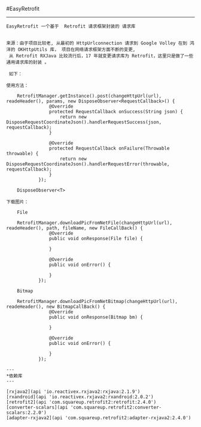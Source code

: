 

#EasyRetrofit

----

    EasyRetrofit 一个基于  Retrofit 请求框架封装的 请求库
    
    
    来源：由于项目比较老, 从最初的 HttpUrlconnection 请求到 Google Volley 在到 鸿洋的 OKHttpUtils 库， 项目在网络请求框架方面不断的变更,
     从 Retrofit RXJava 比较流行后，17 年就变更请求库为 Retrofit，这里只是做了一些通用请求库的封装 。
     
     如下：
      
    使用方法：
        
        RetrofitManager.getInstance().post(changeHttpUrl(url), readeHeader(), params, new DisposeObserver<RequestCallback>() {
                    @Override
                    protected RequestCallback onSuccess(String json) {
                        return new DisposeRequestCoordinateJson().handlerRequestSuccess(json, requestCallback);
                    }
        
                    @Override
                    protected RequestCallback onFailure(Throwable throwable) {
                        return new DisposeRequestCoordinateJson().handlerRequestError(throwable, requestCallback);
                    }
                });
        
        DisposeObserver<T> 
        
    下载图片：
        
        File
        
        RetrofitManager.downloadPicFromNetFile(changeHttpUrl(url), readeHeader(), path, fileName, new FileCallBack() {
                    @Override
                    public void onResponse(File file) {
                        
                    }
        
                    @Override
                    public void onError() {
        
                    }
                });
                
        Bitmap
                
        RetrofitManager.downloadPicFromNetBitmap(changeHttpUrl(url), readeHeader(), new BitmapCallBack() {
                    @Override
                    public void onResponse(Bitmap bm) {
                        
                    }
        
                    @Override
                    public void onError() {
        
                    }
                });
                
    ---
    *依赖库   
    ---
    
    [rxjava2](api 'io.reactivex.rxjava2:rxjava:2.1.9')
    [rxandroid](api 'io.reactivex.rxjava2:rxandroid:2.0.2')
    [retrofit2](api 'com.squareup.retrofit2:retrofit:2.4.0')
    [converter-scalars](api 'com.squareup.retrofit2:converter-scalars:2.2.0')
    [adapter-rxjava2](api 'com.squareup.retrofit2:adapter-rxjava2:2.4.0')   